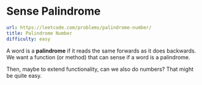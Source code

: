 # Sense Palindrome

```yaml
url: https://leetcode.com/problems/palindrome-number/
title: Palindrome Number
difficulty: easy
```

A word is a **palindrome** if it reads the same forwards as it does backwards. We want a function (or method) that can sense if a word is a palindrome.

Then, maybe to extend functionality, can we also do numbers? That might be quite easy. 